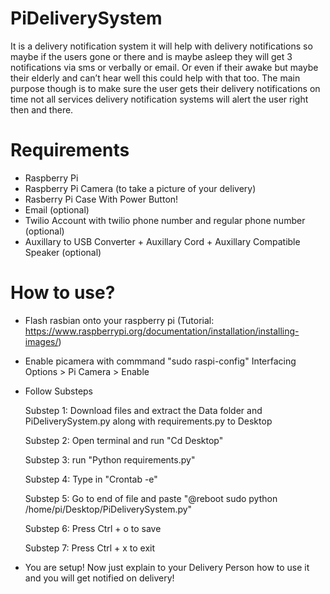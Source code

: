 # PiDeliverySystem
It is a delivery notification system it will help with delivery notifications so maybe if the users gone or there and is maybe asleep they will get 3 notifications via sms or verbally or email. Or even if their awake but maybe their elderly and can’t hear well this could help with that too. The main purpose though is to make sure the user gets their delivery notifications on time not all services delivery notification systems will alert the user right then and there.

# Requirements
* Raspberry Pi
* Raspberry Pi Camera (to take a picture of your delivery)
* Rasberry Pi Case With Power Button!
* Email (optional)
* Twilio Account with twilio phone number and regular phone number (optional)
* Auxillary to USB Converter + Auxillary Cord + Auxillary Compatible Speaker (optional)

# How to use?
* Flash rasbian onto your raspberry pi (Tutorial: https://www.raspberrypi.org/documentation/installation/installing-images/)
* Enable picamera with commmand "sudo raspi-config" Interfacing Options > Pi Camera > Enable
* Follow Substeps

  Substep 1: Download files and extract the Data folder and PiDeliverySystem.py along with requirements.py to Desktop
  
  Substep 2: Open terminal and run "Cd Desktop"
  
  Substep 3: run "Python requirements.py"
  
  Substep 4: Type in "Crontab -e"
  
  Substep 5: Go to end of file and paste "@reboot sudo python /home/pi/Desktop/PiDeliverySystem.py"
  
  Substep 6: Press Ctrl + o to save
  
  Substep 7: Press Ctrl + x to exit
  
* You are setup! Now just explain to your Delivery Person how to use it and you will get notified on delivery!
